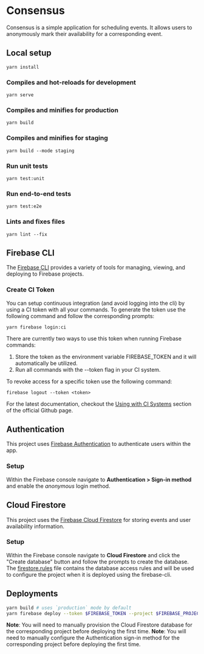 # Consensus
Consensus is a simple application for scheduling events. It allows users to anonymously mark their availability for a corresponding event.

## Local setup
```
yarn install
```

### Compiles and hot-reloads for development
```
yarn serve
```

### Compiles and minifies for production
```
yarn build
```

### Compiles and minifies for staging
```
yarn build --mode staging
```

### Run unit tests
```
yarn test:unit
```

### Run end-to-end tests
```
yarn test:e2e
```

### Lints and fixes files
```
yarn lint --fix
```

## Firebase CLI
The [Firebase CLI](https://firebase.google.com/docs/cli) provides a variety of tools for managing, viewing, and deploying to Firebase projects.

### Create CI Token
You can setup continuous integration (and avoid logging into the cli) by using a CI token with all your commands. To generate the token use the following command and follow the corresponding prompts:
```
yarn firebase login:ci
```

There are currently two ways to use this token when running Firebase commands:

1. Store the token as the environment variable FIREBASE_TOKEN and it will automatically be utilized.
2. Run all commands with the --token <token> flag in your CI system.

To revoke access for a specific token use the following command:
```
firebase logout --token <token>
```

For the latest documentation, checkout the [Using with CI Systems](https://github.com/firebase/firebase-tools#using-with-ci-systems) section of the official Github page.

## Authentication
This project uses [Firebase Authentication](https://firebase.google.com/docs/auth) to authenticate users within the app. 

### Setup
Within the Firebase console navigate to **Authentication > Sign-in method** and enable the *anonymous* login method.

## Cloud Firestore
This project uses the [Firebase Cloud Firestore](https://firebase.google.com/docs/firestore) for storing events and user availability information. 

### Setup
Within the Firebase console navigate to **Cloud Firestore** and click the "Create database" button and follow the prompts to create the database. The [firestore.rules](firestore.rules) file contains the database access rules and will be used to configure the project when it is deployed using the firebase-cli.

## Deployments
```bash
yarn build # uses `production` mode by default
yarn firebase deploy --token $FIREBASE_TOKEN --project $FIREBASE_PROJECT_ID
```
**Note**: You will need to manually provision the Cloud Firestore database for the corresponding project before deploying the first time.
**Note**: You will need to manually configure the Authentication sign-in method for the corresponding project before deploying the first time.
